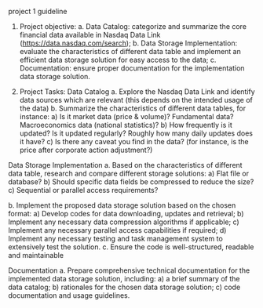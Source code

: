 project 1 guideline
1.    Project objective:
a.    Data Catalog: categorize and summarize the core financial data available in Nasdaq Data Link (https://data.nasdaq.com/search);
b.    Data Storage Implementation: evaluate the characteristics of different data table and implement an efficient data storage solution for easy access to the data;
c.    Documentation: ensure proper documentation for the implementation data storage solution.

2.    Project Tasks:
Data Catalog
a.    Explore the Nasdaq Data Link and identify data sources which are relevant (this depends on the intended usage of the data)
b.    Summarize the characteristics of different data tables, for instance:
a)    Is it market data (price & volume)? Fundamental data? Macroeconomics data (national statistics)?
b)    How frequently is it updated? Is it updated regularly? Roughly how many daily updates does it have?
c)    Is there any caveat you find in the data? (for instance, is the price after corporate action adjustment?)

Data Storage Implementation
a.    Based on the characteristics of different data table, research and compare different storage solutions:
a)    Flat file or database?
b)    Should specific data fields be compressed to reduce the size?
c)    Sequential or parallel access requirements? 

b.    Implement the proposed data storage solution based on the chosen format:
a)    Develop codes for data downloading, updates and retrieval; 
b)    Implement any necessary data compression algorithms if applicable;
c)    Implement any necessary parallel access capabilities if required;
d)    Implement any necessary testing and task management system to extensively test the solution.
c.    Ensure the code is well-structured, readable and maintainable

Documentation
a.    Prepare comprehensive technical documentation for the implemented data storage solution, including:
a)    a brief summary of the data catalog;
b)    rationales for the chosen data storage solution;
c)    code documentation and usage guidelines. 
